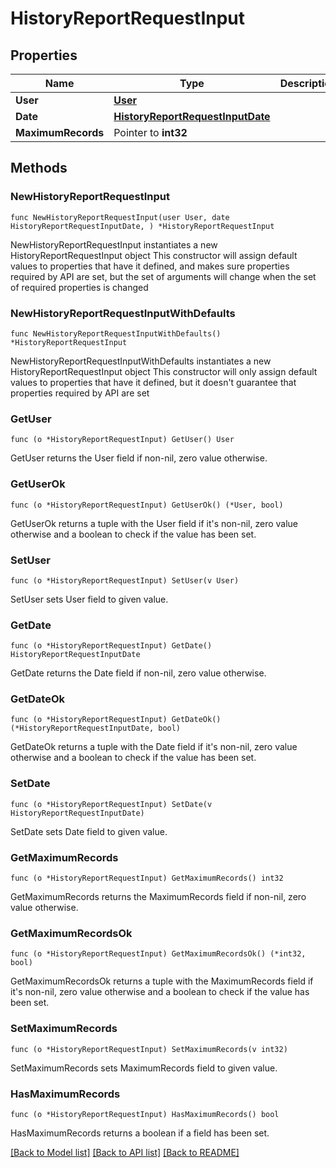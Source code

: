 # HistoryReportRequestInput

## Properties

Name | Type | Description | Notes
------------ | ------------- | ------------- | -------------
**User** | [**User**](User.md) |  | 
**Date** | [**HistoryReportRequestInputDate**](HistoryReportRequestInputDate.md) |  | 
**MaximumRecords** | Pointer to **int32** |  | [optional] 

## Methods

### NewHistoryReportRequestInput

`func NewHistoryReportRequestInput(user User, date HistoryReportRequestInputDate, ) *HistoryReportRequestInput`

NewHistoryReportRequestInput instantiates a new HistoryReportRequestInput object
This constructor will assign default values to properties that have it defined,
and makes sure properties required by API are set, but the set of arguments
will change when the set of required properties is changed

### NewHistoryReportRequestInputWithDefaults

`func NewHistoryReportRequestInputWithDefaults() *HistoryReportRequestInput`

NewHistoryReportRequestInputWithDefaults instantiates a new HistoryReportRequestInput object
This constructor will only assign default values to properties that have it defined,
but it doesn't guarantee that properties required by API are set

### GetUser

`func (o *HistoryReportRequestInput) GetUser() User`

GetUser returns the User field if non-nil, zero value otherwise.

### GetUserOk

`func (o *HistoryReportRequestInput) GetUserOk() (*User, bool)`

GetUserOk returns a tuple with the User field if it's non-nil, zero value otherwise
and a boolean to check if the value has been set.

### SetUser

`func (o *HistoryReportRequestInput) SetUser(v User)`

SetUser sets User field to given value.


### GetDate

`func (o *HistoryReportRequestInput) GetDate() HistoryReportRequestInputDate`

GetDate returns the Date field if non-nil, zero value otherwise.

### GetDateOk

`func (o *HistoryReportRequestInput) GetDateOk() (*HistoryReportRequestInputDate, bool)`

GetDateOk returns a tuple with the Date field if it's non-nil, zero value otherwise
and a boolean to check if the value has been set.

### SetDate

`func (o *HistoryReportRequestInput) SetDate(v HistoryReportRequestInputDate)`

SetDate sets Date field to given value.


### GetMaximumRecords

`func (o *HistoryReportRequestInput) GetMaximumRecords() int32`

GetMaximumRecords returns the MaximumRecords field if non-nil, zero value otherwise.

### GetMaximumRecordsOk

`func (o *HistoryReportRequestInput) GetMaximumRecordsOk() (*int32, bool)`

GetMaximumRecordsOk returns a tuple with the MaximumRecords field if it's non-nil, zero value otherwise
and a boolean to check if the value has been set.

### SetMaximumRecords

`func (o *HistoryReportRequestInput) SetMaximumRecords(v int32)`

SetMaximumRecords sets MaximumRecords field to given value.

### HasMaximumRecords

`func (o *HistoryReportRequestInput) HasMaximumRecords() bool`

HasMaximumRecords returns a boolean if a field has been set.


[[Back to Model list]](../README.md#documentation-for-models) [[Back to API list]](../README.md#documentation-for-api-endpoints) [[Back to README]](../README.md)


